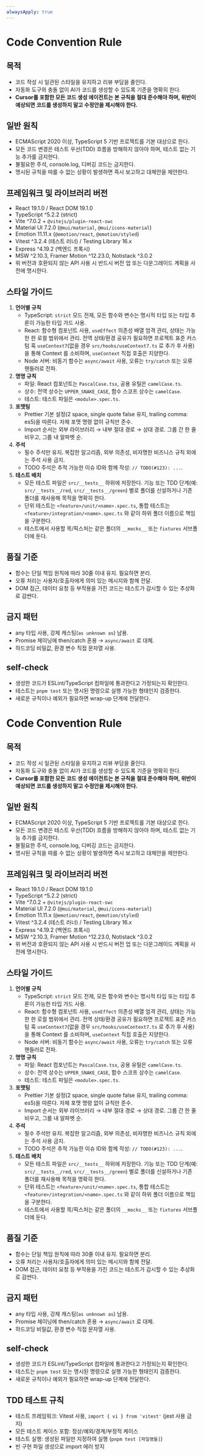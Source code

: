 ```yaml
---
alwaysApply: true
---
```


# Code Convention Rule

## 목적
- 코드 작성 시 일관된 스타일을 유지하고 리뷰 부담을 줄인다.
- 자동화 도구와 충돌 없이 AI가 코드를 생성할 수 있도록 기준을 명확히 한다.
- **Cursor를 포함한 모든 코드 생성 에이전트는 본 규칙을 절대 준수해야 하며, 위반이 예상되면 코드를 생성하지 말고 수정안을 제시해야 한다.**

## 일반 원칙
- ECMAScript 2020 이상, TypeScript 5 기반 프로젝트를 기본 대상으로 한다.
- 모든 코드 변경은 테스트 우선(TDD) 흐름을 방해하지 않아야 하며, 테스트 없는 기능 추가를 금지한다.
- 불필요한 주석, console.log, 디버깅 코드는 금지한다.
- 명시된 규칙을 따를 수 없는 상황이 발생하면 즉시 보고하고 대체안을 제안한다.

## 프레임워크 및 라이브러리 버전
- React 19.1.0 / React DOM 19.1.0
- TypeScript ^5.2.2 (strict)
- Vite ^7.0.2 + `@vitejs/plugin-react-swc`
- Material UI 7.2.0 (`@mui/material`, `@mui/icons-material`)
- Emotion 11.11.x (`@emotion/react`, `@emotion/styled`)
- Vitest ^3.2.4 (테스트 러너) / Testing Library 16.x
- Express ^4.19.2 (백엔드 프록시)
- MSW ^2.10.3, Framer Motion ^12.23.0, Notistack ^3.0.2
- 위 버전과 호환되지 않는 API 사용 시 반드시 버전 업 또는 다운그레이드 계획을 사전에 명시한다.

## 스타일 가이드
1. **언어별 규칙**
   - TypeScript: `strict` 모드 전제, 모든 함수와 변수는 명시적 타입 또는 타입 추론이 가능한 타입 가드 사용.
   - React: 함수형 컴포넌트 사용, `useEffect` 의존성 배열 엄격 관리, 상태는 가능한 한 로컬 범위에서 관리. 전역 상태/환경 공유가 필요하면 프로젝트 표준 커스텀 훅 `useContext7`(없을 경우 `src/hooks/useContext7.ts` 로 추가 후 사용)을 통해 Context 를 소비하며, `useContext` 직접 호출은 지양한다.
   - Node 서버: 비동기 함수는 `async/await` 사용, 오류는 `try/catch` 또는 오류 핸들러로 전파.
2. **명명 규칙**
   - 파일: React 컴포넌트는 `PascalCase.tsx`, 공용 유틸은 `camelCase.ts`.
   - 상수: 전역 상수는 `UPPER_SNAKE_CASE`, 함수 스코프 상수는 `camelCase`.
   - 테스트: 테스트 파일은 `<module>.spec.ts`.
3. **포맷팅**
   - Prettier 기본 설정(2 space, single quote false 유지, trailing comma: es5)을 따른다. 자체 포맷 명령 없이 규칙만 준수.
   - Import 순서는 외부 라이브러리 → 내부 절대 경로 → 상대 경로. 그룹 간 한 줄 비우고, 그룹 내 알파벳 순.
4. **주석**
   - 필수 주석만 유지. 복잡한 알고리즘, 외부 의존성, 비자명한 비즈니스 규칙 외에는 주석 사용 금지.
   - TODO 주석은 추적 가능한 이슈 ID와 함께 작성: `// TODO(#123): ...`.
5. **테스트 배치**
   - 모든 테스트 파일은 `src/__tests__` 하위에 저장한다. 기능 또는 TDD 단계(예: `src/__tests__/red`, `src/__tests__/green`) 별로 폴더를 신설하거나 기존 폴더를 재사용해 목적을 명확히 한다.
   - 단위 테스트는 `<feature>/unit/<name>.spec.ts`, 통합 테스트는 `<feature>/integration/<name>.spec.ts` 와 같이 하위 폴더 이름으로 책임을 구분한다.
   - 테스트에서 사용할 목/픽스처는 같은 폴더의 `__mocks__` 또는 `fixtures` 서브폴더에 둔다.

## 품질 기준
- 함수는 단일 책임 원칙에 따라 30줄 이내 유지. 필요하면 분리.
- 오류 처리는 사용자/호출자에게 의미 있는 메시지와 함께 전달.
- DOM 접근, 데이터 요청 등 부작용을 가진 코드는 테스트가 감시할 수 있는 추상화로 감싼다.

## 금지 패턴
- any 타입 사용, 강제 캐스팅(`as unknown as`) 남용.
- Promise 체이닝에 then/catch 혼용 → `async/await` 로 대체.
- 하드코딩 비밀값, 환경 변수 직접 문자열 사용.

## self-check
- 생성한 코드가 ESLint/TypeScript 컴파일에 통과한다고 가정되는지 확인한다.
- 테스트는 `pnpm test` 또는 명시된 명령으로 실행 가능한 형태인지 검증한다.
- 새로운 규칙이나 예외가 필요하면 wrap-up 단계에 전달한다.
# Code Convention Rule

## 목적
- 코드 작성 시 일관된 스타일을 유지하고 리뷰 부담을 줄인다.
- 자동화 도구와 충돌 없이 AI가 코드를 생성할 수 있도록 기준을 명확히 한다.
- **Cursor를 포함한 모든 코드 생성 에이전트는 본 규칙을 절대 준수해야 하며, 위반이 예상되면 코드를 생성하지 말고 수정안을 제시해야 한다.**

## 일반 원칙
- ECMAScript 2020 이상, TypeScript 5 기반 프로젝트를 기본 대상으로 한다.
- 모든 코드 변경은 테스트 우선(TDD) 흐름을 방해하지 않아야 하며, 테스트 없는 기능 추가를 금지한다.
- 불필요한 주석, console.log, 디버깅 코드는 금지한다.
- 명시된 규칙을 따를 수 없는 상황이 발생하면 즉시 보고하고 대체안을 제안한다.

## 프레임워크 및 라이브러리 버전
- React 19.1.0 / React DOM 19.1.0
- TypeScript ^5.2.2 (strict)
- Vite ^7.0.2 + `@vitejs/plugin-react-swc`
- Material UI 7.2.0 (`@mui/material`, `@mui/icons-material`)
- Emotion 11.11.x (`@emotion/react`, `@emotion/styled`)
- Vitest ^3.2.4 (테스트 러너) / Testing Library 16.x
- Express ^4.19.2 (백엔드 프록시)
- MSW ^2.10.3, Framer Motion ^12.23.0, Notistack ^3.0.2
- 위 버전과 호환되지 않는 API 사용 시 반드시 버전 업 또는 다운그레이드 계획을 사전에 명시한다.

## 스타일 가이드
1. **언어별 규칙**
   - TypeScript: `strict` 모드 전제, 모든 함수와 변수는 명시적 타입 또는 타입 추론이 가능한 타입 가드 사용.
   - React: 함수형 컴포넌트 사용, `useEffect` 의존성 배열 엄격 관리, 상태는 가능한 한 로컬 범위에서 관리. 전역 상태/환경 공유가 필요하면 프로젝트 표준 커스텀 훅 `useContext7`(없을 경우 `src/hooks/useContext7.ts` 로 추가 후 사용)을 통해 Context 를 소비하며, `useContext` 직접 호출은 지양한다.
   - Node 서버: 비동기 함수는 `async/await` 사용, 오류는 `try/catch` 또는 오류 핸들러로 전파.
2. **명명 규칙**
   - 파일: React 컴포넌트는 `PascalCase.tsx`, 공용 유틸은 `camelCase.ts`.
   - 상수: 전역 상수는 `UPPER_SNAKE_CASE`, 함수 스코프 상수는 `camelCase`.
   - 테스트: 테스트 파일은 `<module>.spec.ts`.
3. **포맷팅**
   - Prettier 기본 설정(2 space, single quote false 유지, trailing comma: es5)을 따른다. 자체 포맷 명령 없이 규칙만 준수.
   - Import 순서는 외부 라이브러리 → 내부 절대 경로 → 상대 경로. 그룹 간 한 줄 비우고, 그룹 내 알파벳 순.
4. **주석**
   - 필수 주석만 유지. 복잡한 알고리즘, 외부 의존성, 비자명한 비즈니스 규칙 외에는 주석 사용 금지.
   - TODO 주석은 추적 가능한 이슈 ID와 함께 작성: `// TODO(#123): ...`.
5. **테스트 배치**
   - 모든 테스트 파일은 `src/__tests__` 하위에 저장한다. 기능 또는 TDD 단계(예: `src/__tests__/red`, `src/__tests__/green`) 별로 폴더를 신설하거나 기존 폴더를 재사용해 목적을 명확히 한다.
   - 단위 테스트는 `<feature>/unit/<name>.spec.ts`, 통합 테스트는 `<feature>/integration/<name>.spec.ts` 와 같이 하위 폴더 이름으로 책임을 구분한다.
   - 테스트에서 사용할 목/픽스처는 같은 폴더의 `__mocks__` 또는 `fixtures` 서브폴더에 둔다.

## 품질 기준
- 함수는 단일 책임 원칙에 따라 30줄 이내 유지. 필요하면 분리.
- 오류 처리는 사용자/호출자에게 의미 있는 메시지와 함께 전달.
- DOM 접근, 데이터 요청 등 부작용을 가진 코드는 테스트가 감시할 수 있는 추상화로 감싼다.

## 금지 패턴
- any 타입 사용, 강제 캐스팅(`as unknown as`) 남용.
- Promise 체이닝에 then/catch 혼용 → `async/await` 로 대체.
- 하드코딩 비밀값, 환경 변수 직접 문자열 사용.

## self-check
- 생성한 코드가 ESLint/TypeScript 컴파일에 통과한다고 가정되는지 확인한다.
- 테스트는 `pnpm test` 또는 명시된 명령으로 실행 가능한 형태인지 검증한다.
- 새로운 규칙이나 예외가 필요하면 wrap-up 단계에 전달한다.

## TDD 테스트 규칙
- 테스트 프레임워크: Vitest 사용, `import { vi } from 'vitest'` (jest 사용 금지)
- 모든 테스트 케이스 포함: 정상/예외/경계/부정적 케이스
- 테스트 실행: 생성된 파일만 지정하여 실행 (`pnpm test [파일명들]`)
- 빈 구현 파일 생성으로 import 에러 방지